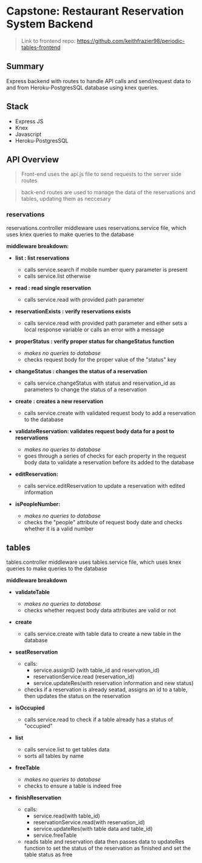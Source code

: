 # Capstone: Restaurant Reservation System Backend

> Link to frontend repo: https://github.com/keithfrazier98/periodic-tables-frontend

## **Summary**

Express backend with routes to handle API calls and send/request data to and from Heroku-PostgresSQL database using knex queries.



## **Stack**

- Express JS 
- Knex
- Javascript
- Heroku-PostgresSQL

## **API Overview** 

> Front-end uses the api.js file to send requests to the server side routes

> back-end routes are used to manage the data of the reservations and tables, updating them as neccesary

### **reservations** 

   reservations.controller middleware uses reservations.service file, which uses knex queries to make queries to the database

**middleware breakdown:** 

- **list : list reservations**
    - calls service.search if mobile number query parameter is present 
    - calls service.list otherwise 

- **read : read single reservation**
    - calls service.read with provided path parameter

- **reservationExists : verify reservations exists**
    - calls service.read with provided path parameter and either sets a local response variable or calls an error with a message

- **properStatus : verify proper status for changeStatus function** 
    - *makes no queries to database*
    - checks request body for the proper value of the "status" key

- **changeStatus : changes the status of a reservation**
    - calls service.changeStatus with status and reservation_id as parameters to change the status of a reservation 

- **create : creates a new reservation** 
    - calls service.create with validated request body to add a reservation to the database

- **validateReservation: validates request body data for a post to reservations**
    - *makes no queries to database*
    - goes through a series of checks for each property in the request body data to validate a reservation before its added to the database

- **editReservation:** 
    - calls service.editReservation to update a reservation with edited information

- **isPeopleNumber:** 
    - *makes no queries to database*
    - checks the "people" attribute of request body date and checks whether it is a valid number

## **tables**
    
   tables.controller middleware uses tables.service file, which uses knex queries to make queries to the database

**middleware breakdown**

- **validateTable** 
    - *makes no queries to database*
    - checks whether request body data attributes are valid or not

- **create** 
    - calls service.create with table data to create a new table in the database

- **seatReservation** 
    - calls: 
        - service.assignID (with table_id and reservation_id)
        - reservationService.read (reservation_id)
        - service.updateRes(with reservation information and new status)
    - checks if a reservation is already seatad, assigns an id to  a table, then updates the status on the reservation

- **isOccupied** 
    - calls service.read to check if a table already has a status of "occupied"

- **list** 
    - calls service.list to get tables data
    - sorts all tables by name 

- **freeTable** 
    - *makes no queries to database*
    - checks to ensure a table is indeed free

- **finishReservation**
    - calls:
        - service.read(with table_id)
        - reservationService.read(with reservation_id)
        - service.updateRes(with table data and table_id)
        - service.freeTable
    - reads table and reservation data then passes data to updateRes function to set the status of the reservation as finished and set the table status as free


